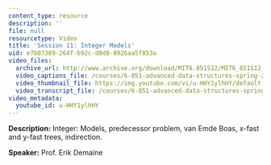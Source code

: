 ```yaml
---
content_type: resource
description: ''
file: null
resourcetype: Video
title: 'Session 11: Integer Models'
uid: e7b07389-264f-b92c-d0d8-8926aa5f853a
video_files:
  archive_url: http://www.archive.org/download/MIT6.851S12/MIT6_851S12_lec11_300k.mp4
  video_captions_file: /courses/6-851-advanced-data-structures-spring-2012/f4bfc8bdd6aa54e8b2610d6464dd4b0a_u-HHY1ylhHY.vtt
  video_thumbnail_file: https://img.youtube.com/vi/u-HHY1ylhHY/default.jpg
  video_transcript_file: /courses/6-851-advanced-data-structures-spring-2012/99bafece9d69a10ac42650ba5ddd29c6_u-HHY1ylhHY.pdf
video_metadata:
  youtube_id: u-HHY1ylhHY
---
```


**Description:** Integer: Models, predecessor problem, van Emde Boas, x-fast and y-fast trees, indirection.

**Speaker:** Prof. Erik Demaine